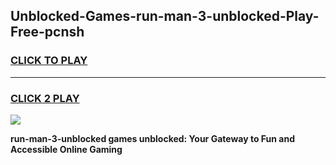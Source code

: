 
## Unblocked-Games-run-man-3-unblocked-Play-Free-pcnsh
<h3>
<a href="https://premium76.site?title=run-man-3-unblocked&ref=21A">CLICK TO PLAY</a></h3>
<hr>

<h3>
<a href="https://premium76.site?title=run-man-3-unblocked&ref=21A">CLICK 2 PLAY</a>
  
</h3>

<a href="https://premium76.site?title=run-man-3-unblocked&ref=21A"><img src="https://clearcache.store/games.png"></a>


**run-man-3-unblocked games unblocked: Your Gateway to Fun and Accessible Online Gaming**
